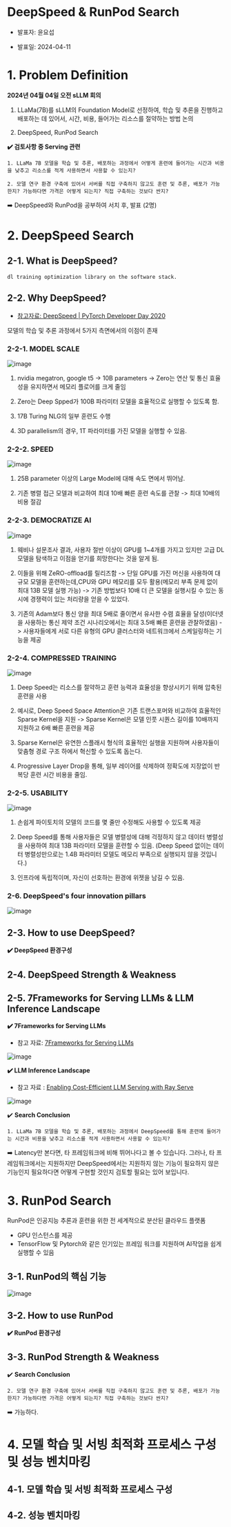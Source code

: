 # DeepSpeed & RunPod Search

- 발표자: 윤요섭

- 발표일: 2024-04-11

# 1. Problem Definition

**2024년 04월 04일 오전 sLLM 회의**

1. LLaMa(7B)를 sLLM의 Foundation Model로 선정하여, 학습 및 추론을 진행하고 배포하는 데 있어서, 시간, 비용, 들어가는 리소스를 절약하는 방법 논의

2. DeepSpeed, RunPod Search 

**✔️ 검토사항 중 Serving 관련**

```
1. LLaMa 7B 모델을 학습 및 추론, 배포하는 과정에서 어떻게 훈련에 들어가는 시간과 비용을 낮추고 리소스를 적게 사용하면서 사용할 수 있는지?

2. 모델 연구 환경 구축에 있어서 서버를 직접 구축하지 않고도 훈련 및 추론, 배포가 가능한지? 가능하다면 가격은 어떻게 되는지? 직접 구축하는 것보다 싼지?
```

➡️ DeepSpeed와 RunPod을 공부하여 서치 후, 발표 (2명)

# 2. DeepSpeed Search

## 2-1. What is DeepSpeed?

```
dl training optimization library on the software stack. 
```

## 2-2. Why DeepSpeed?

- [참고자료: DeepSpeed | PyTorch Developer Day 2020](https://www.youtube.com/watch?v=ovQC7FqXHXk)

모델의 학습 및 추론 과정에서 5가지 측면에서의 이점이 존재

### 2-2-1. MODEL SCALE

![image](https://github.com/yunyoseob/yunyoseob/assets/81727895/9258830b-7f14-4326-be57-162733188430)

1. nvidia megatron, google t5 -> 10B parameters -> Zero는 연산 및 통신 효율성을 유지하면서 메모리 플로어를 크게 줄임

2. Zero는 Deep Spped가 100B 파라미터 모델을 효율적으로 실행할 수 있도록 함.

3. 17B Turing NLG의 일부 훈련도 수행

5. 3D parallelism의 경우, 1T 파라미터를 가진 모델을 실행할 수 있음.

### 2-2-2. SPEED

![image](https://github.com/yunyoseob/yunyoseob/assets/81727895/dae4a720-29f4-4a50-8d57-a3a6a6732450)

1. 25B parameter 이상의 Large Model에 대해 속도 면에서 뛰어남.

2. 기존 병렬 접근 모델과 비교하여 최대 10배 빠른 훈련 속도를 관찰 -> 최대 10배의 비용 절감

### 2-2-3. DEMOCRATIZE AI

![image](https://github.com/yunyoseob/yunyoseob/assets/81727895/14a3364c-1fd9-434c-b151-e3545b8dd8ad)

1. 웨비나 설문조사 결과, 사용자 절반 이상이 GPU를 1~4개를 가지고 있지만 고급 DL 모델을 탐색하고 이점을 얻기를 희망한다는 것을 알게 됨.

2. 이들을 위해 ZeRO-offload를 릴리즈함 -> 단일 GPU를 가진 머신을 사용하여 대규모 모델을 훈련하는데,CPU와 GPU 메모리를 모두 활용(메모리 부족 문제 없이 최대 13B 모델 실행 가능) -> 기존 방법보다 10배 더 큰 모델을 실행시킬 수 있는 동시에 경쟁력이 있는 처리량을 얻을 수 있었다.

3. 기존의 Adam보다 통신 양을 최대 5배로 줄이면서 유사한 수렴 효율을 달성(이더넷을 사용하는 통신 제약 조건 시나리오에서는 최대 3.5배 빠른 훈련을 관찰하였음) -> 사용자들에게 서로 다른 유형의 GPU 클러스터와 네트워크에서 스케일링하는 기능을 제공 

### 2-2-4. COMPRESSED TRAINING

![image](https://github.com/yunyoseob/yunyoseob/assets/81727895/982ee823-b9ff-4d29-8e16-770f7ce34c34)

1. Deep Speed는 리소스를 절약하고 훈련 능력과 효율성을 향상시키기 위해 압축된 훈련을 사용

2. 예시로, Deep Speed Space Attention은 기존 트랜스포머와 비교하여 효율적인 Sparse Kernel을 지원 -> Sparse Kernel은 모델 인풋 시퀀스 길이를 10배까지 지원하고 6배 빠른 훈련을 제공

3. Sparse Kernel은 유연한 스플래시 형식의 효율적인 실행을 지원하며 사용자들이 맞춤형 경로 구조 하에서 혁신할 수 있도록 돕는다.

4. Progressive Layer Drop을 통해, 일부 레이어를 삭제하여 정확도에 지장없이 반복당 훈련 시간 비용을 줄임.

### 2-2-5. USABILITY

![image](https://github.com/yunyoseob/yunyoseob/assets/81727895/8aca5185-cb5c-40f3-8b6d-4465ae82c6d1)

1. 손쉽게 파이토치의 모델의 코드를 몇 줄만 수정해도 사용할 수 있도록 제공

2. Deep Speed를 통해 사용자들은 모델 병렬성에 대해 걱정하지 않고 데이터 병렬성을 사용하여 최대 13B 파라미터 모델을 훈련할 수 있음. (Deep Speed 없이는 데이터 병렬성만으로는 1.4B 파라미터 모델도 메모리 부족으로 실행되지 않을 것입니다.)

3. 인프라에 독립적이며, 자신이 선호하는 환경에 위젯을 남길 수 있음.

### 2-6. DeepSpeed's four innovation pillars

![image](https://github.com/yunyoseob/Self_Study/assets/81727895/d85ec013-be52-48ed-9214-9a8c6c222465)


## 2-3. How to use DeepSpeed?

**✔️ DeepSpeed 환경구성**





## 2-4. DeepSpeed Strength & Weakness


## 2-5. 7Frameworks for Serving LLMs & LLM Inference Landscape

**✔️ 7Frameworks for Serving LLMs**

- 참고 자료: [7Frameworks for Serving LLMs](https://betterprogramming.pub/frameworks-for-serving-llms-60b7f7b23407)

![image](https://github.com/yunyoseob/yunyoseob/assets/81727895/e8e76a6f-a304-46a2-a6a6-718cbe70fb16)

**✔️ LLM Inference Landscape**

- 참고 자료 : [Enabling Cost-Efficient LLM Serving with Ray Serve](https://www.youtube.com/watch?v=TJ5K1CO9Wbs)

![image](https://github.com/yunyoseob/yunyoseob/assets/81727895/77166077-db4d-4c95-ab93-4bf1b86c45d0)


✔️ **Search Conclusion**

```
1. LLaMa 7B 모델을 학습 및 추론, 배포하는 과정에서 DeepSpeed를 통해 훈련에 들어가는 시간과 비용을 낮추고 리소스를 적게 사용하면서 사용할 수 있는지?
```

➡️ Latency만 본다면, 타 프레임워크에 비해 뛰어나다고 볼 수 있습니다. 그러나, 타 프레임워크에서는 지원하지만 DeepSpeed에서는 지원하지 않는 기능이 필요하지 않은 기능인지 필요하다면 어떻게 구현할 것인지 검토할 필요는 있어 보입니다.


# 3. RunPod Search

RunPod은 인공지능 추론과 훈련을 위한 전 세계적으로 분산된 클라우드 플랫폼

- GPU 인스턴스를 제공
- TensorFlow 및 Pytorch와 같은 인기있는 프레임 워크를 지원하며 AI작업을 쉽게 실행할 수 있음

## 3-1. RunPod의 핵심 기능

![image](https://github.com/yunyoseob/Self_Study/assets/81727895/6112d78f-2029-4e32-b012-eb638c6613a2)

## 3-2. How to use RunPod

**✔️ RunPod 환경구성**


## 3-3. RunPod Strength & Weakness


✔️ **Search Conclusion**

```
2. 모델 연구 환경 구축에 있어서 서버를 직접 구축하지 않고도 훈련 및 추론, 배포가 가능한지? 가능하다면 가격은 어떻게 되는지? 직접 구축하는 것보다 싼지?
```

➡️ 가능하다. 

# 4. 모델 학습 및 서빙 최적화 프로세스 구성 및 성능 벤치마킹

## 4-1. 모델 학습 및 서빙 최적화 프로세스 구성


## 4-2. 성능 벤치마킹
